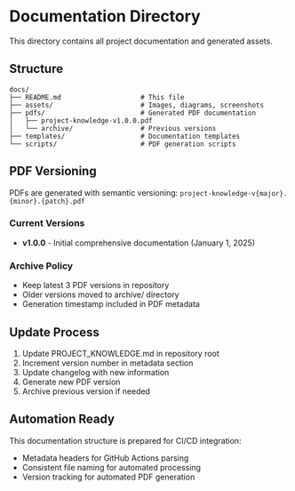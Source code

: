 
# Documentation Directory

This directory contains all project documentation and generated assets.

## Structure

```
docs/
├── README.md                    # This file
├── assets/                      # Images, diagrams, screenshots
├── pdfs/                        # Generated PDF documentation
│   ├── project-knowledge-v1.0.0.pdf
│   └── archive/                 # Previous versions
├── templates/                   # Documentation templates
└── scripts/                     # PDF generation scripts
```

## PDF Versioning

PDFs are generated with semantic versioning: `project-knowledge-v{major}.{minor}.{patch}.pdf`

### Current Versions
- **v1.0.0** - Initial comprehensive documentation (January 1, 2025)

### Archive Policy
- Keep latest 3 PDF versions in repository
- Older versions moved to archive/ directory
- Generation timestamp included in PDF metadata

## Update Process

1. Update PROJECT_KNOWLEDGE.md in repository root
2. Increment version number in metadata section
3. Update changelog with new information
4. Generate new PDF version
5. Archive previous version if needed

## Automation Ready

This documentation structure is prepared for CI/CD integration:
- Metadata headers for GitHub Actions parsing
- Consistent file naming for automated processing
- Version tracking for automated PDF generation
